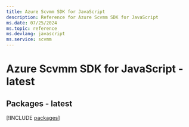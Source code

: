 ```yaml
---
title: Azure Scvmm SDK for JavaScript
description: Reference for Azure Scvmm SDK for JavaScript
ms.date: 07/25/2024
ms.topic: reference
ms.devlang: javascript
ms.service: scvmm
---
```

# Azure Scvmm SDK for JavaScript - latest
## Packages - latest
[!INCLUDE [packages](scvmm-index.md)]
